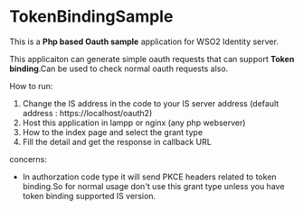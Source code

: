 # TokenBindingSample
This is a **Php based Oauth sample** application for WSO2 Identity server.

This applicaiton can generate simple oauth requests that can support **Token binding**.Can be used to check normal oauth requests also.


How to run:
1. Change the IS address in the code to your IS server address (default address : https://localhost/oauth2)
2. Host this application in lampp or nginx (any php webserver) 
3. How to the index page and select the grant type
4. Fill the detail and get the response in callback URL

concerns:
* In authorzation code type it will send PKCE headers related to token binding.So for normal usage don't use this grant type unless you have token binding supported IS version.



